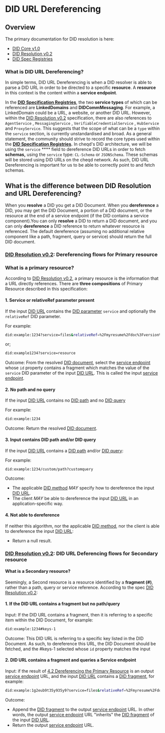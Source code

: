 # DID URL Dereferencing

## Overview

The primary documentation for DID resolution is here:

* [DID Core v1.0](https://www.w3.org/TR/did-core/)
* [DID Resolution v0.2](https://w3c-ccg.github.io/did-resolution/)
* [DID Spec Registries](https://www.w3.org/TR/did-spec-registries/)

### What is DID URL Dereferencing?

In simple terms, DID URL Dereferencing is when a DID resolver is able to parse a DID URL in order to be directed to a specific **resource**. A **resource** in this context is the content within a **service endpoint**.

In the [**DID Specification Registries**](https://www.w3.org/TR/did-spec-registries/), the two **service types** of which can be referenced are **LinkedDomains** and **DIDCommMessaging**. For example, a LinkedDomain could be a URL, a website, or another DID URL. However, within the [DID Resolution v0.2](https://w3c-ccg.github.io/did-resolution/) specification, there are also references to `AgentService` , `MessagingService` , `VerifiableCredentialService` , `HubService` and `ProxyService`.
This suggests that the scope of what can be a `type` within the `service` section, is currently unstandardised and broad. As a general statement, the community should strive to record the core types used within the [**DID Specification Registries**](https://www.w3.org/TR/did-spec-registries/)**.** In cheqd's DID architecture, we will be using the `service` \*\*\*\* field to dereference DID URLs in order to fetch **schemas,** using the `service` type: `CL-Schema` or `JSONSchema`. These schemas will be stored using DID URLs on the cheqd network. As such, DID URL Dereferencing is important for us to be able to correctly point to and fetch schemas.

## What is the difference between DID Resolution and URL Dereferencing?

When you **resolve** a DID you get a DID Document. When you **dereference** a DID, you may get the DID Document, a portion of a DID document, or the resource at the end of a service endpoint (if the DID contains a service component).You can only **resolve** a DID to return a DID document, and you can only **dereference** a DID reference to return whatever resource is referenced. The default dereference (assuming no additional relative component like a path, fragment, query or service) should return the full DID document.

### [DID Resolution v0.2](https://w3c-ccg.github.io/did-resolution/): Dereferencing flows for Primary resource

### What is a primary resource?

According to [DID Resolution v0.2](https://w3c-ccg.github.io/did-resolution/), a primary resource is the information that a URL directly references. There are **three compositions** of Primary Resource described in this specification:

#### 1. Service or relativeRef parameter present

If the input [DID URL](https://w3c-ccg.github.io/did-resolution/#dfn-did-url) contains the [DID parameter](https://www.w3.org/TR/did-core/#did-parameters) `service` and optionally the `relativeRef` DID parameter.

For example:

 ```bash
did:example:1234?service=files&relativeRef=%2Fmyresume%2Fdoc%3Fversion%3Dlatest
```

or;

```bash
did:example1234?service=resource
```

Outcome: From the resolved [DID document](https://w3c-ccg.github.io/did-resolution/#dfn-did-document), select the [service endpoint](https://w3c-ccg.github.io/did-resolution/#service-endpoint-construction) whose `id` property contains a fragment which matches the value of the `service` DID parameter of the input [DID URL](https://w3c-ccg.github.io/did-resolution/#dfn-did-url). This is called the input [service endpoint](https://w3c-ccg.github.io/did-resolution/#dfn-service-endpoint).

#### 2. No path and no query

If the input [DID URL](https://w3c-ccg.github.io/did-resolution/#dfn-did-url) contains no [DID path](https://w3c-ccg.github.io/did-resolution/#dfn-did-path) and no [DID query](https://w3c-ccg.github.io/did-resolution/#dfn-did-query)

For example:

```bash
did:example:1234
```

Outcome: Return the resolved [DID document](https://w3c-ccg.github.io/did-resolution/#dfn-did-document).

#### 3. Input contains DID path and/or DID query

If the input [DID URL](https://w3c-ccg.github.io/did-resolution/#dfn-did-url) contains a [DID path](https://w3c-ccg.github.io/did-resolution/#dfn-did-path) and/or [DID query](https://w3c-ccg.github.io/did-resolution/#dfn-did-query):

For example:

```bash
did:example:1234/custom/path?customquery
 ```

Outcome:

* The applicable [DID method](https://w3c-ccg.github.io/did-resolution/#dfn-method) _MAY_ specify how to dereference the input [DID URL](https://w3c-ccg.github.io/did-resolution/#dfn-did-url).
* The client _MAY_ be able to dereference the input [DID URL](https://w3c-ccg.github.io/did-resolution/#dfn-did-url) in an application-specific way.

#### 4. Not able to dereference

If neither this algorithm, nor the applicable [DID method](https://w3c-ccg.github.io/did-resolution/#dfn-method), nor the client is able to dereference the input [DID URL](https://w3c-ccg.github.io/did-resolution/#dfn-did-url):

* Return a null result.

### [DID Resolution v0.2](https://w3c-ccg.github.io/did-resolution/): DID URL Deferencing flows for Secondary resource

#### What is a Secondary resource?

Seemingly, a Second resource is a resource identified by a **fragment (#)**, rather than a path, query or service reference. According to the spec [DID Resolution v0.2](https://w3c-ccg.github.io/did-resolution/):

#### 1. If the DID URL contains a fragment but no path/query

Input: If the DID URL contains a fragment, then it is referring to a specific item within the DID Document, for example:

```bash
did:example:1234#keys-1
```

Outcome: This DID URL is referring to a specific key listed in the DID Document. As such, to dereference this URL, the DID Document should be fetched, and the #keys-1 selected whose `id` property matches the input

#### 2. DID URL contains a fragment and queries a Service endpoint

Input: if the result of [4.2 Dereferencing the Primary Resource](https://w3c-ccg.github.io/did-resolution/#dereferencing-algorithm-primary) is an output [service endpoint](https://w3c-ccg.github.io/did-resolution/#dfn-service-endpoint) URL, and the input [DID URL](https://w3c-ccg.github.io/did-resolution/#dfn-did-url) contains a [DID fragment](https://w3c-ccg.github.io/did-resolution/#dfn-did-fragment), for example:

```bash
did:example:1g2eub9t35y935y9?service=files&relativeRef=%2Fmyresume%2Fdoc%3Fversion%3Dlatest#intro
```

Outcome:

* Append the [DID fragment](https://w3c-ccg.github.io/did-resolution/#dfn-did-fragment) to the output [service endpoint](https://w3c-ccg.github.io/did-resolution/#dfn-service-endpoint) URL. In other words, the output [service endpoint](https://w3c-ccg.github.io/did-resolution/#dfn-service-endpoint) URL "inherits" the [DID fragment](https://w3c-ccg.github.io/did-resolution/#dfn-did-fragment) of the input [DID URL](https://w3c-ccg.github.io/did-resolution/#dfn-did-url).
* Return the output [service endpoint](https://w3c-ccg.github.io/did-resolution/#dfn-service-endpoint) URL.
